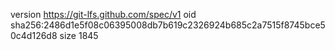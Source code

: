 version https://git-lfs.github.com/spec/v1
oid sha256:2486d1e5f08c06395008db7b619c2326924b685c2a7515f8745bce50c4d126d8
size 1845
